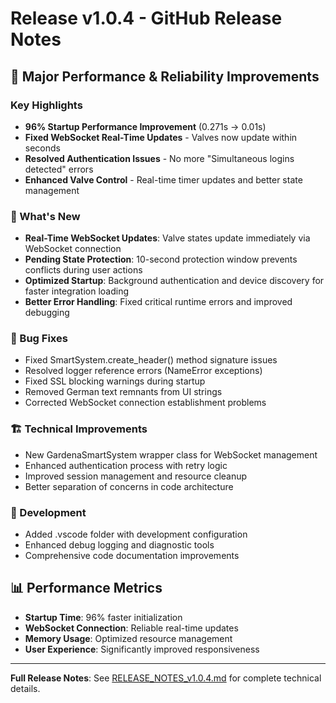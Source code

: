 # Release v1.0.4 - GitHub Release Notes

## 🚀 Major Performance & Reliability Improvements

### Key Highlights
- **96% Startup Performance Improvement** (0.271s → 0.01s)
- **Fixed WebSocket Real-Time Updates** - Valves now update within seconds
- **Resolved Authentication Issues** - No more "Simultaneous logins detected" errors
- **Enhanced Valve Control** - Real-time timer updates and better state management

### 🔧 What's New
- **Real-Time WebSocket Updates**: Valve states update immediately via WebSocket connection
- **Pending State Protection**: 10-second protection window prevents conflicts during user actions
- **Optimized Startup**: Background authentication and device discovery for faster integration loading
- **Better Error Handling**: Fixed critical runtime errors and improved debugging

### 🐛 Bug Fixes
- Fixed SmartSystem.create_header() method signature issues
- Resolved logger reference errors (NameError exceptions)
- Fixed SSL blocking warnings during startup
- Removed German text remnants from UI strings
- Corrected WebSocket connection establishment problems

### 🏗️ Technical Improvements
- New GardenaSmartSystem wrapper class for WebSocket management
- Enhanced authentication process with retry logic
- Improved session management and resource cleanup
- Better separation of concerns in code architecture

### 📁 Development
- Added .vscode folder with development configuration
- Enhanced debug logging and diagnostic tools
- Comprehensive code documentation improvements

## 📊 Performance Metrics
- **Startup Time**: 96% faster initialization
- **WebSocket Connection**: Reliable real-time updates
- **Memory Usage**: Optimized resource management
- **User Experience**: Significantly improved responsiveness

---

**Full Release Notes**: See [RELEASE_NOTES_v1.0.4.md](./RELEASE_NOTES_v1.0.4.md) for complete technical details.
